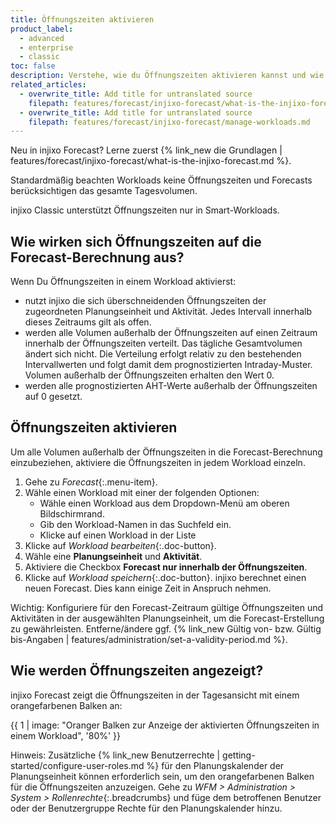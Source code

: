 ```yaml
---
title: Öffnungszeiten aktivieren
product_label:
  - advanced
  - enterprise
  - classic
toc: false
description: Verstehe, wie du Öffnungszeiten aktivieren kannst und wie sie sich auf den Forecast auswirken.
related_articles:
  - overwrite_title: Add title for untranslated source
    filepath: features/forecast/injixo-forecast/what-is-the-injixo-forecast.md
  - overwrite_title: Add title for untranslated source
    filepath: features/forecast/injixo-forecast/manage-workloads.md
---
```


Neu in injixo Forecast? Lerne zuerst {% link_new die Grundlagen | features/forecast/injixo-forecast/what-is-the-injixo-forecast.md %}.

Standardmäßig beachten Workloads keine Öffnungszeiten und Forecasts berücksichtigen das gesamte Tagesvolumen.

injixo Classic unterstützt Öffnungszeiten nur in Smart-Workloads.

## Wie wirken sich Öffnungszeiten auf die Forecast-Berechnung aus?

Wenn Du Öffnungszeiten in einem Workload aktivierst:

- nutzt injixo die sich überschneidenden Öffnungszeiten der zugeordneten Planungseinheit und Aktivität. Jedes Intervall innerhalb dieses Zeitraums gilt als offen.
- werden alle Volumen außerhalb der Öffnungszeiten auf einen Zeitraum innerhalb der Öffnungszeiten verteilt. Das tägliche Gesamtvolumen ändert sich nicht. Die Verteilung erfolgt relativ zu den bestehenden Intervallwerten und folgt damit dem prognostizierten Intraday-Muster. Volumen außerhalb der Öffnungszeiten erhalten den Wert 0.
- werden alle prognostizierten AHT-Werte außerhalb der Öffnungszeiten auf 0 gesetzt.

## Öffnungszeiten aktivieren

Um alle Volumen außerhalb der Öffnungszeiten in die Forecast-Berechnung einzubeziehen, aktiviere die Öffnungszeiten in jedem Workload einzeln.

1. Gehe zu _Forecast_{:.menu-item}.
2. Wähle einen Workload mit einer der folgenden Optionen:
   - Wähle einen Workload aus dem Dropdown-Menü am oberen Bildschirmrand.
   - Gib den Workload-Namen in das Suchfeld ein.
   - Klicke auf einen Workload in der Liste
3. Klicke auf _Workload bearbeiten_{:.doc-button}.
4. Wähle eine **Planungseinheit** und **Aktivität**.
5. Aktiviere die Checkbox **Forecast nur innerhalb der Öffnungszeiten**.
6. Klicke auf _Workload speichern_{:.doc-button}.
   injixo berechnet einen neuen Forecast. Dies kann einige Zeit in Anspruch nehmen.

Wichtig: Konfiguriere für den Forecast-Zeitraum gültige Öffnungszeiten und Aktivitäten in der ausgewählten Planungseinheit, um die Forecast-Erstellung zu gewährleisten. Entferne/ändere ggf. {% link_new Gültig von- bzw. Gültig bis-Angaben | features/administration/set-a-validity-period.md %}.

## Wie werden Öffnungszeiten angezeigt?

injixo Forecast zeigt die Öffnungszeiten in der Tagesansicht mit einem orangefarbenen Balken an:

{{ 1 | image: "Oranger Balken zur Anzeige der aktivierten Öffnungszeiten in einem Workload", '80%' }}

Hinweis: Zusätzliche {% link_new Benutzerrechte | getting-started/configure-user-roles.md %} für den Planungskalender der Planungseinheit können erforderlich sein, um den orangefarbenen Balken für die Öffnungszeiten anzuzeigen. Gehe zu _WFM > Administration > System > Rollenrechte_{:.breadcrumbs} und füge dem betroffenen Benutzer oder der Benutzergruppe Rechte für den Planungskalender hinzu.
